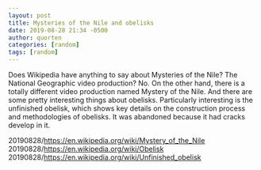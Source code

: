 ```yaml
---
layout: post
title: Mysteries of the Nile and obelisks
date: 2019-08-28 21:34 -0500
author: quorten
categories: [random]
tags: [random]
---
```


Does Wikipedia have anything to say about Mysteries of the Nile?  The
National Geographic video production?  No.  On the other hand, there
is a totally different video production named Mystery of the Nile.
And there are some pretty interesting things about obelisks.
Particularly interesting is the unfinished obelisk, which shows key
details on the construction process and methodologies of obelisks.  It
was abandoned because it had cracks develop in it.

20190828/https://en.wikipedia.org/wiki/Mystery_of_the_Nile  
20190828/https://en.wikipedia.org/wiki/Obelisk  
20190828/https://en.wikipedia.org/wiki/Unfinished_obelisk
